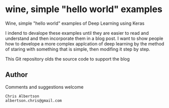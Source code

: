 wine, simple "hello world" examples
======
Wine, simple "hello world" examples of Deep Learning using
Keras

I indend to devalope these examples until they are easier 
to read and understand and then incorporate them in a
blog post.
I want to show people how to develope a more complex
applcation of deep learning by the method of staring
with something that is simple, then modifing it
step by step.

This Git repository olds the source code to support the blog

Author
------
Comments and suggestions welcome

    Chris Albertson
    albertson.chris@gmail.com

